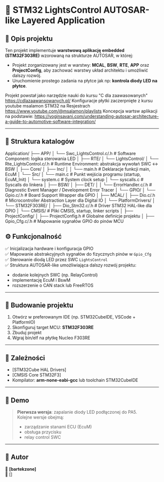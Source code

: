 # 🚦 STM32 LightsControl AUTOSAR-like Layered Application

## 📑 **Opis projektu**

Ten projekt implementuje **warstwową aplikację embedded (STM32F303RE)** wzorowaną na strukturze AUTOSAR, w której:
- Projekt zorganizowany jest w warstwy: **MCAL**, **BSW**, **RTE**, **APP** oraz **ProjectConfig**, aby zachować warstwy układ architektu i umożliwić dalszy rozwój.
- Uruchomienie prostego zadania na płytce jak np: **kontrola diody LED na płytce**.

Projekt powstał jako narzędzie nauki do kursu "C dla zaawasowanych" https://cdlazaawansowanych.pl/
Konfiguracje płytki zaczerpnięte z kursu youtube msalamon STM32 na Resjestrach https://www.youtube.com/@msalamon/playlists
Koncepcja wartsw aplikacji na podstawie: https://yoginsavani.com/understanding-autosar-architecture-a-guide-to-automotive-software-integration/

---

## 🔧 **Struktura katalogów**

Application/
├── APP/
│ └── Swc_LightsControl.c/.h # Software Component: logika sterowania LED
│
├── RTE/
│ └── LightsControl/
│ └── Rte_LightsControl.c/.h # Runtime Environment: abstrakcja wywołań SWC ↔ BSW
│
├── Core/
│ ├── Inc/
│ │ └── main.h # Deklaracje funkcji main, EcuM
│ └── Src/
│ └── main.c # Punkt wejścia programu (startup, EcuM_Init)
│ └── system.c # System clock setup
│ └── syscalls.c # Syscalls do linkera
│
├── BSW/
│ ├── DET/
│ │ └── ErrorHandler.c/.h # Diagnostic Event Manager / Development Error Tracer
│ └── GPIO/
│ └── Gpio.c/.h # Board Support Wrapper dla GPIO
│
├── MCAL/
│ ├── Dio.c/.h # Microcontroller Abstraction Layer dla Digital IO
│ └── PlatformDrivers/
│ └── STM32F303RE/
│ ├── Dio_Stm32.c/.h # Driver STM32 HAL-like dla GPIO
│ └── CMSIS/ # Pliki CMSIS, startup, linker scripts
│
├── ProjectConfig/
│ ├── ProjectConfig.h # Globalne definicje projektu
│ ├── Gpio_Cfg.c/.h # Mapowanie sygnałów GPIO do pinów MCU


## ⚙️ **Funkcjonalność**

✅ Inicjalizacja hardware i konfiguracja GPIO  
✅ Mapowanie abstrakcyjnych sygnałów do fizycznych pinów w `Gpio_Cfg`  
✅ Sterowanie diodą LED przez SWC `LightsControl`  
✅ Struktura AUTOSAR-like umożliwiająca dalszy rozwój projektu:
- dodanie kolejnych SWC (np. RelayControl)  
- implementację EcuM i BswM  
- rozszerzenie o CAN stack lub FreeRTOS

---

## 🚀 **Budowanie projektu**

1. Otwórz w preferowanym IDE (np. STM32CubeIDE, VSCode + PlatformIO)  
2. Skonfiguruj target MCU: **STM32F303RE**
3. Zbuduj projekt
4. Wgraj bin/elf na płytkę Nucleo F303RE

---

## 🧩 **Zależności**

- [STM32Cube HAL Drivers]  
- [CMSIS Core STM32F3]  
- Kompilator: **arm-none-eabi-gcc** lub toolchain STM32CubeIDE

---

## 📸 **Demo**

> **Pierwsza wersja**: zapalanie diody LED podłączonej do PA5.  
> Kolejne wersje obejmą:
> - zarządzanie stanami ECU (EcuM)
> - obsługa przycisku
> - relay control SWC

---

## 📝 **Autor**

👤 **[bartekzone]**  
🔗 []

